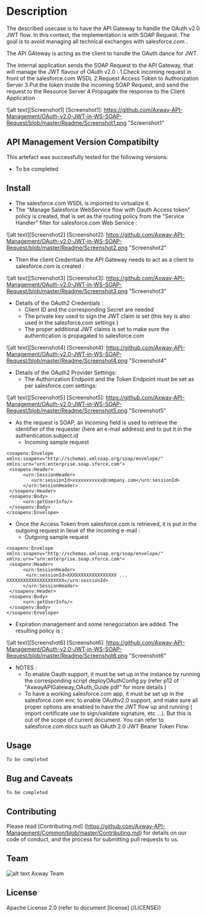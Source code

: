 # Description
The described usecase is to have the API Gateway to handle the OAuth v2.0 JWT flow.
In this context, the implementation is with SOAP Request. The goal is to avoid managing all technical exchanges with salesforce.com .

The API GAteway is acting as the client to handle the OAuth dance for JWT.

The internal application sends the SOAP Request to the API Gateway, that will manage the JWT flavour of OAuth v2.0 :
1.Check incoming request in front of the salesforce.com WSDL
2.Request Access Token to Authorization Server
3.Put the token inside the incoming SOAP Request, and send the request to the Resource Server
4.Propagate the response to the Client Application

  
![alt text][Screenshot1]
[Screenshot1]: https://github.com/Axway-API-Management/OAuth-v2.0-JWT-in-WS-SOAP-Request/blob/master/Readme/Screenshot1.png  "Screenshot1"   


## API Management Version Compatibilty
This artefact was successfully tested for the following versions:
- To be completed


## Install

- The salesforce.com WSDL is imported to virtualize it.
- The "Manage Salesforce WebService flow with Oauth Access token" policy is created, that is set as the routing policy from the "Service Handler" filter for salesforce.com Web Service :
  
![alt text][Screenshot2]
[Screenshot2]: https://github.com/Axway-API-Management/OAuth-v2.0-JWT-in-WS-SOAP-Request/blob/master/Readme/Screenshot2.png  "Screenshot2"   

- Then the client Credentials the API Gateway needs to act as a client to salesforce.com is created :

![alt text][Screenshot3]
[Screenshot3]: https://github.com/Axway-API-Management/OAuth-v2.0-JWT-in-WS-SOAP-Request/blob/master/Readme/Screenshot3.png  "Screenshot3"   

- Details of the OAuth2 Credentials : 
  * Client ID and the corresponding Secret are needed
  * The private key used to sign the JWT claim is set (this key is also used in the salesforce.com settings )
  * The proper additional JWT claims is set to make sure the authentication is propagated to salesforce.com

![alt text][Screenshot4]
[Screenshot4]: https://github.com/Axway-API-Management/OAuth-v2.0-JWT-in-WS-SOAP-Request/blob/master/Readme/Screenshot4.png  "Screenshot4"   

- Details of the OAuth2 Provider Settings: 
  * The Authorization Endpoint and the Token Endpoint must be set as per salesforce.com settings:

![alt text][Screenshot5]
[Screenshot5]: https://github.com/Axway-API-Management/OAuth-v2.0-JWT-in-WS-SOAP-Request/blob/master/Readme/Screenshot5.png  "Screenshot5"   

- As the request is SOAP, an incoming field is used to retrieve the identifier of the requester (here an e-mail address) and to put it in the authentication.subject.id
  * Incoming sample request
```
<soapenv:Envelope xmlns:soapenv="http://schemas.xmlsoap.org/soap/envelope/" xmlns:urn="urn:enterprise.soap.sforce.com">
 <soapenv:Header>
      <urn:SessionHeader>
         <urn:sessionId>xxxxxxxxxxx@company.com</urn:sessionId>
      </urn:SessionHeader>
 </soapenv:Header>
 <soapenv:Body>
      <urn:getUserInfo/>
 </soapenv:Body>
</soapenv:Envelope>
```

- Once the Access Token from salesforce.com is retrieved, it is put in the outgoing request in lieue of the incoming e-mail :
  * Outgoing sample request
```
<soapenv:Envelope xmlns:soapenv="http://schemas.xmlsoap.org/soap/envelope/" xmlns:urn="urn:enterprise.soap.sforce.com">
 <soapenv:Header>
      <urn:SessionHeader>
       <urn:sessionId>XXXXXXXXXXXXXXXXXX ... XXXXXXXXXXXXXXXXXXXXX</urn:sessionId>
      </urn:SessionHeader>
 </soapenv:Header>
 <soapenv:Body>
      <urn:getUserInfo/>
 </soapenv:Body>
</soapenv:Envelope>
```

- Expiration management and some renegociation are added. The resulting policy is :

![alt text][Screenshot6]
[Screenshot6]: https://github.com/Axway-API-Management/OAuth-v2.0-JWT-in-WS-SOAP-Request/blob/master/Readme/Screenshot6.png  "Screenshot6"   

- NOTES :
  * To enable Oauth support, it must be set up in the instance by running the corresponding script deployOAuthConfig.py (refer p12 of "AxwayAPIGateway_OAuth_Guide.pdf" for more details )
  * To have a working salesforce.com app, it must be set up in the salesforce.com env, to enable OAuthv2.0 support, and make sure all proper options are enabled to have the JWT flow up and running ( import certificate use to sign/validate signature, etc ...). 
  But this is out of the scope of current document. You can refer to salesforce.com docs such as OAuth 2.0 JWT Bearer Token Flow.

## Usage
```
To be completed
```

## Bug and Caveats
```
To be completed
```

## Contributing

Please read [Contributing.md] (https://github.com/Axway-API-Management/Common/blob/master/Contributing.md) for details on our code of conduct, and the process for submitting pull requests to us.

## Team

![alt text][Axwaylogo] Axway Team

[Axwaylogo]: https://github.com/Axway-API-Management/Common/blob/master/img/AxwayLogoSmall.png  "Axway logo"


## License
Apache License 2.0 (refer to document [license] (/LICENSE))

